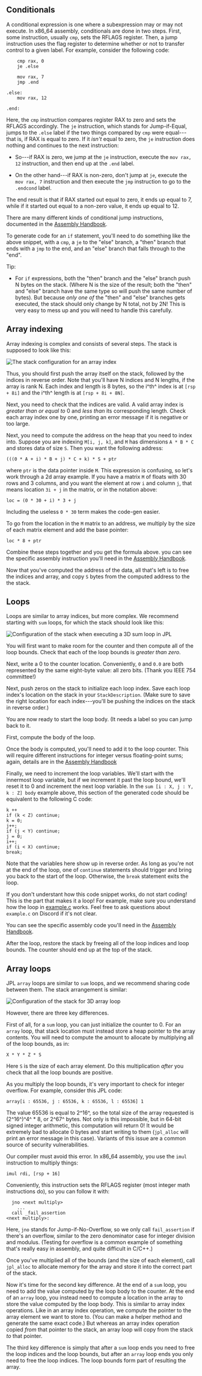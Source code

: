 ## Conditionals

A conditional expression is one where a subexpression may or may not
execute. In x86_64 assembly, conditionals are done in two steps.
First, some instruction, usually `cmp`, sets the RFLAGS register.
Then, a jump instruction uses the flag register to determine whether
or not to transfer control to a given label. For example, consider the
following code:

        cmp rax, 0
        je .else

        mov rax, 7
        jmp .end

    .else:
        mov rax, 12

    .end:

Here, the `cmp` instruction compares register RAX to zero and sets the
RFLAGS accordingly. The `je` instruction, which stands for
Jump-if-Equal, jumps to the `.else` label if the two things compared
by `cmp` were equal---that is, if RAX is equal to zero. If it
_isn't_ equal to zero, the `je` instruction does nothing and continues
to the next instruction:

 - So---if RAX is zero, we jump at the `je` instruction, execute the
   `mov rax, 12` instruction, and then end up at the `.end` label.

 - On the other hand---if RAX is non-zero, don't jump at `je`, execute
   the `mov rax, 7` instruction and then execute the `jmp` instruction
   to go to the `.endcond` label.

The end result is that if RAX started out equal to zero, it ends up
equal to 7, while if it started out equal to a non-zero value, it ends
up equal to 12.

There are many different kinds of conditional jump instructions,
documented in the [Assembly Handbook](../assembly.md).

To generate code for an `if` statement, you'll need to do something
like the above snippet, with a `cmp`, a `je` to the "else" branch, a
"then" branch that ends with a `jmp` to the end, and an "else" branch
that falls through to the "end".

Tip:

 - For `if` expressions, both the "then" branch and the "else" branch
   push N bytes on the stack. (Where N is the size of the result; both
   the "then" and "else" branch have the same type so will push the
   same number of bytes). But because _only one of_ the "then" and
   "else" branches gets executed, the stack should only change by N
   total, not by 2N! This is very easy to mess up and you will need to
   handle this carefully.


## Array indexing

Array indexing is complex and consists of several steps. The stack is
supposed to look like this:

![The stack configuration for an array index](index-stack.png)

Thus, you should first push the array itself on the stack, followed by
the indices in reverse order. Note that you'll have N indices and N
lengths, if the array is rank N. Each index and length is 8 bytes, so
the i^th^ index is at `[rsp + 8i]` and the i^th^ length is at `[rsp +
8i + 8N]`.

Next, you need to check that the indices are valid. A valid array
index is *greater than or equal to* 0 and *less than* its
corresponding length. Check each array index one by one, printing an
error message if it is negative or too large.

Next, you need to compute the address on the heap that you need to
index into. Suppose you are indexing `M[i, j, k]`, and `M` has
dimensions `A * B * C` and stores data of size `S`. Then you want the
following address:

    (((0 * A + i) * B + j) * C + k) * S + ptr

where `ptr` is the data pointer inside `M`. This expression is
confusing, so let's work through a 2d array example. If you have a
matrix `M` of floats with 30 rows and 3 columns, and you want the
element at row `i` and column `j`, that means location `3i + j` in the
matrix, or in the notation above:

    loc = (0 * 30 + i) * 3 + j

Including the useless `0 * 30` term makes the code-gen easier.

To go from the location in the `M` matrix to an address, we multiply
by the size of each matrix element and add the base pointer:

    loc * 8 + ptr

Combine these steps together and you get the formula above. you can
see the specific assembly instruction you'll need in the [Assembly
Handbook](../assembly.md).

Now that you've computed the address of the data, all that's left is
to free the indices and array, and copy `S` bytes from the computed
address to the the stack.


## Loops

Loops are similar to array indices, but more complex. We recommend
starting with `sum` loops, for which the stack should look like this:

![Configuration of the stack when executing a 3D sum loop in JPL](sum-stack.png)

You will first want to make room for the counter and then compute all
of the loop bounds. Check that each of the loop bounds is *greater
than zero*.

Next, write a 0 to the counter location. Conveniently, `0` and `0.0`
are both represented by the same eight-byte value: all zero bits.
(Thank you IEEE 754 committee!)

Next, push zeros on the stack to initialize each loop index. Save each
loop index's location on the stack in your `StackDescription`. (Make
sure to save the right location for each index---you'll be pushing the
indices on the stack in reverse order.)

You are now ready to start the loop body. (It needs a label so you can
jump back to it.

First, compute the body of the loop.

Once the body is computed, you'll need to add it to the loop counter.
This will require different instructions for integer versus
floating-point sums; again, details are in the [Assembly
Handbook](../assembly.md)

Finally, we need to increment the loop variables. We'll start with the
innermost loop variable, but if we increment it past the loop bound,
we'll reset it to 0 and increment the next loop variable. In the `sum
[i : X, j : Y, k : Z] body` example above, this section of the
generated code should be equivalent to the following C code:

    k ++
    if (k < Z) continue;
    k = 0;
    j++;
    if (j < Y) continue;
    j = 0;
    i++;
    if (i < X) continue;
    break;

Note that the variables here show up in reverse order. As long as
you're not at the end of the loop, one of `continue` statements should
trigger and bring you back to the start of the loop. Otherwise, the
`break` statement exits the loop.
    
If you don't understant how this code snippet works, do not start
coding! This is the part that makes it a loop! For example, make sure
you understand how the loop in [example.c](example.c) works. Feel free
to ask questions about `example.c` on Discord if it's not clear.

You can see the specific assembly code you'll need in the [Assembly
Handbook](../assembly.md).

After the loop, restore the stack by freeing all of the loop indices
and loop bounds. The counter should end up at the top of the stack.


## Array loops

JPL `array` loops are similar to `sum` loops, and we recommend sharing
code between them. The stack arrangement is similar:

![Configuration of the stack for 3D array loop](array-stack.png)

However, there are three key differences.

First of all, for a `sum` loop, you can just initialize the counter
to 0. For an `array` loop, that stack location must instead store a
heap pointer to the array contents. You will need to compute the
amount to allocate by multiplying all of the loop bounds, as in:

    X * Y * Z * S

Here `S` is the size of each array element. Do this multiplication
_after_ you check that all the loop bounds are positive.

As you multiply the loop bounds, it's very important to check for
integer overflow. For example, consider this JPL code:

    array[i : 65536, j : 65536, k : 65536, l : 65536] 1

The value 65536 is equal to 2^16^, so the total size of the array
requested is (2^16^)^4^ * 8, or 2^67^ bytes. Not only is this
impossible, but in 64-bit signed integer arithmetic, this computation
will return 0! It would be extremely bad to allocate 0 bytes and start
writing to them (`jpl_alloc` will print an error message in this
case). Variants of this issue are a common source of security
vulnerabilities.

Our compiler must avoid this error. In x86_64 assembly, you use the
`imul` instruction to multiply things:

    imul rdi, [rsp + 16]

Conveniently, this instruction sets the RFLAGS register (most integer
math instructions do), so you can follow it with:

      jno <next multiply>
        ...
      call _fail_assertion
    <next multiply>:

Here, `jno` stands for Jump-if-No-Overflow, so we only call
`fail_assertion` if there's an overflow, similar to the zero
denominator case for integer division and modulus. (Testing for
overflow is a common example of something that's really easy in
assembly, and quite difficult in C/C++.)

Once you've multiplied all of the bounds (and the size of each
element), call `jpl_alloc` to allocate memory for the array and store
it into the correct part of the stack.

Now it's time for the second key difference. At the end of a `sum`
loop, you need to add the value computed by the loop body to the
counter. At the end of an `array` loop, you instead need to compute a
location in the array to store the value computed by the loop body.
This is similar to array index operations. Like in an array index
operation, we compute the pointer to the array element we want to
store to. (You can make a helper method and generate the same exact
code.) But whereas an array index operation copied _from_ that pointer
to the stack, an array loop will copy from the stack _to_ that
pointer.

The third key difference is simply that after a `sum` loop ends you
need to free the loop indices and the loop bounds, but after an
`array` loop ends you only need to free the loop indices. The loop
bounds form part of resulting the array.

